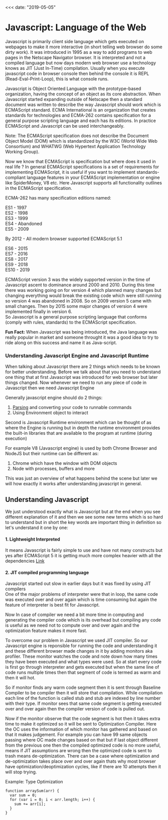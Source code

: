 <<<
date: "2019-05-05"
>>>

# Javascript: Language of the Web

Javascript is primarily client side language which gets executed on webpages to make it more interactive (in short telling web browser do some dirty work). It was introduced in 1995 as a way to add programs to web pages in the Netscape Navigator browser. It is interpreted and not a compiled language but now days modern web browser use a technology knows as JIT (Just In-Time) compilation. Usually when you execute javascript code in browser console then behind the console it is REPL (Read-Eval-Print-Loop), this is what console runs.

Javascript is Object Oriented Language with the prototype-based organization, having the concept of an object as its core abstraction. When Javascript started expanding outside of Netscape then a standard document was written to describe the way Javascript should work which is ECMAScript standard. ECMA International is an organization that creates standards for technologies and ECMA-262 contains specification for a general purpose scripting language and each has its editions. In practice ECMAScript and Javascript can be used interchangeably.

Note: The ECMAScript specification does not describe the Document Object Model (DOM) which is standardized by the W3C (World Wide Web Consortium) and WHATWG (Web Hypertext Application Technology Working Group).

Now we know that ECMAScript is specification but where does it used in real life ? In general ECMAScript specifications is a set of requirements for implementing ECMAScript, it is useful if you want to implement standards-compliant language features in your ECMAScript implementation or engine like SpiderMoney, V8 etc. Here Javascript supports all functionality outlines in the ECMAScript specification.

ECMA-262 has many specification editions named:

ES1 - 1997<br>
ES2 - 1998<br>
ES3 - 1999<br>
ES4 - Abandoned<br>
ES5 - 2009<br>

By 2012 - All modern browser supported ECMAScript 5.1

ES6 - 2015<br>
ES7 - 2016<br>
ES8 - 2017<br>
ES9 - 2018<br>
ES10 - 2019<br>

ECMAScript version 3 was the widely supported version in the time of Javascript ascent to dominance around 2000 and 2010. During this time there was working going on for version 4 which planned many changes but changing everything would break the existing code which were still running so version 4 was abandoned in 2008. So on 2009 version 5 came with small changes. Then by 2015 some major changes of version 4 were implemented finally in version 6.<br>
So Javascript is a general purpose scripting language that conforms (comply with rules, standards) to the ECMAScript specification.

<b>Fun Fact:</b> When Javascript was being introduced, the Java language was really popular in market and someone throught it was a good idea to try to ride along on this success and name it as Java-script.

### Understanding Javascript Engine and Javascript Runtime
When talking about Javascript there are 2 things which needs to be known for better understanding. Before we talk about that you need to understand one thing that at first Javascript was introduced for web browser but later things changed. Now whenever we need to run any piece of code in Javascript then we need Javascript Engine

Generally javascript engine should do 2 things:<br>
1. [Parsing](https://en.wikipedia.org/wiki/Parsing) and converting your code to runnable commands<br>
2. Using Environment object to interact

Second is Javascript Runtime environment which can be thought of as where the Engine is running but in depth the runtime environment provides the built-in libraries that are available to the program at runtime (during execution)

For example V8 (Javascript engine) is used by both Chrome Browser and NodeJS but their runtime can be different as:<br>
1. Chrome which have the window with DOM objects<br>
2. Node with processes, buffers and more

This was just an overview of what happens behind the scene but later we will how exactly it works after understanding javascript in general.

## Understanding Javascript

We just understood exactly what is Javascript but at the end when you see different explanation of it and then we see some new terms which is so hard to understand but in short the key words are important thing in definition so let's understand it one by one:

#### 1. Lightweight Interpreted
It means Javascript is fairly simple to use and have not many constructs but yes after ECMAScript 5 it is getting much more complex heavier with all the dependencies [Link](https://coderanch.com/t/631906/languages/javascript-lightweight-programming-language)
#### 2. JIT compiled programming language
Javascript started out slow in earlier days but it was fixed by using JIT compilers<br>
One of the major problems of interpreter were that in loop, the same code was executed over and over again which is time consuming but again the feature of interpreter is best fit for Javascript.

Now In case of compiler we need a bit more time in computing and generating the compiler code which is its overhead but compiling any code is useful as we need not to compute over and over again and the optimization feature makes it more fast.

To overcome our problem in Javascript we used JIT compiler. So our Javascript engine is reponsible for running the code and understanding it and these different browser made changes in it by adding monitors aka profiler. These monitor watches the code and note down how many times they have been executed and what types were used. So at start every code is first go through interpreter and gets executed but when the same line of code runs multiple times then that segment of code is termed as warm and then it will hot.

So if monitor finds any warm code segment then it is sent through Baseline Compiler to be compiler then it will store that compilation. While compilation each line of the function is called stub and stub are indexed by line number with their type. If monitor sees that same code segment is getting executed over and over again then the compiler version of code is pulled out.

Now if the monitor observe that the code segment is hot then it takes extra time to make it optimized so it will be sent to Optimization Compiler. Here the OC uses the information of which monitor has gathered and based on that it makes judgement. For example you can have 99 same objects passing where OC made changes based on that but if last object different from the previous one then the compiled optimized code is no more useful, means if JIT assumptions are wrong then the optimized code is sent to trash means de-optimization. There can be a case where optimization and de-optimization takes place over and over again thats why most browser have optimization/deoptimization cycles, like if there are 10 attempts then it will stop trying.

Example: Type Optimization

```
function arraySum(arr) {
  var sum = 0;
  for (var i = 0; i < arr.length; i++) {
    sum += arr[i];
  }
}
```